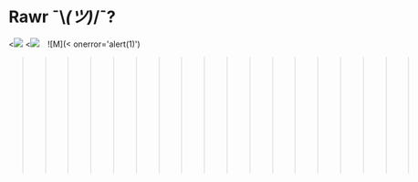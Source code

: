 # Rawr ¯\\_(ツ)_/¯?
<<img src='`..data<>text/html,<script>alert(1);</script>.png'>
<<img src='./tr.png'>
<img src='data:image/png;base64,iVBORw0KGgoAAAANSUhEUgAAAAEAAAABCAYAAAAfFcSJAAAADUlEQVR42mNk+M9QDwADhgGAWjR9awAAAABJRU5ErkJggg==' />
![](data:image/png;base64,iVBORw0KGgoAAAANSUhEUgAAAAEAAAABCAYAAAAfFcSJAAAADUlEQVR42mNk+M9QDwADhgGAWjR9awAAAABJRU5ErkJggg==)
![M](< onerror='alert(1)')
<blockquote><blockquote><blockquote><blockquote><blockquote><blockquote><blockquote><blockquote><blockquote><blockquote><blockquote><blockquote><blockquote><head><blockquote><blockquote><blockquote><blockquote><blockquote><blockquote><blockquote><blockquote><blockquote><blockquote><blockquote><blockquote><body><blockquote><blockquote><blockquote><blockquote><head><blockquote><blockquote><blockquote><blockquote><blockquote><blockquote><blockquote><blockquote><blockquote><blockquote><html><blockquote><blockquote><blockquote><blockquote><blockquote><body><blockquote><blockquote><blockquote><blockquote><body><blockquote><blockquote><blockquote><blockquote><blockquote><blockquote><blockquote><blockquote><blockquote><blockquote><blockquote><blockquote><blockquote><blockquote><head><blockquote><blockquote><blockquote><blockquote><blockquote><blockquote><blockquote><blockquote><blockquote><blockquote><blockquote><blockquote><body><blockquote><blockquote><blockquote><blockquote><head><blockquote><blockquote><blockquote><blockquote><blockquote><blockquote><blockquote><blockquote><blockquote><blockquote><html><blockquote><blockquote><blockquote><blockquote><blockquote><body><blockquote><blockquote><blockquote><blockquote><body><blockquote><blockquote><blockquote><head><blockquote><blockquote></html><blockquote class='tabnav tabnav-pr'><blockquote><blockquote><blockquote>HELLO ,<br>THERE 🐲
